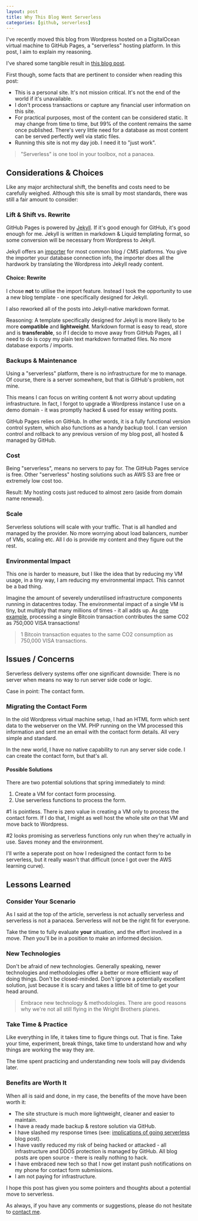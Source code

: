 ```yaml
---
layout: post
title: Why This Blog Went Serverless
categories: [github, serverless]
---
```


I've recently moved this blog from Wordpress hosted on a DigitalOcean virtual machine to GitHub Pages, a "serverless" hosting platform. In this post, I aim to explain my reasoning.

I've shared some tangible result in [this blog post](/serverless-implications).

First though, some facts that are pertinent to consider when reading this post:

- This is a personal site. It's not mission critical. It's not the end of the world if it's unavailable.
- I don't process transactions or capture any financial user information on this site.
- For practical purposes, most of the content can be considered static. It may change from time to time, but 99% of the content remains the same once published. There's very little need for a database as most content can be served perfectly well via static files.
- Running this site is not my day job. I need it to "just work".

> "Serverless" is one tool in your toolbox, not a panacea.

## Considerations & Choices
Like any major architectural shift, the benefits and costs need to be carefully weighed. Although this site is small by most standards, there was still a fair amount to consider:

### Lift & Shift vs. Rewrite
GitHub Pages is powered by [Jekyll](https://jekyllrb.com). If it's good enough for GitHub, it's good enough for me. Jekyll is written in markdown & Liquid templating format, so some conversion will be necessary from Wordpress to Jekyll.

Jekyll offers an [importer](http://import.jekyllrb.com) for most common blog / CMS platforms. You give the importer your database connection info, the importer does all the hardwork by translating the Wordpress into Jekyll ready content.

#### Choice: Rewrite
I chose **not** to utilise the import feature. Instead I took the opportunity to use a new blog template - one specifically designed for Jekyll.

I also reworked all of the posts into Jekyll-native markdown format.

Reasoning: A template specifically designed for Jekyll is more likely to be more **compatible** and **lightweight**. Markdown format is easy to read, store and is **transferable**, so if I decide to move away from GitHub Pages, all I need to do is copy my plain text markdown formatted files. No more database exports / imports.

### Backups & Maintenance
Using a "serverless" platform, there is no infrastructure for me to manage. Of course, there is a server somewhere, but that is GitHub's problem, not mine.

This means I can focus on writing content & not worry about updating infrastructure. In fact, I forgot to upgrade a Wordpress instance I use on a demo domain - it was promptly hacked & used for essay writing posts.

GitHub Pages relies on GitHub. In other words, it is a fully functional version control system, which also functions as a handy backup tool. I can version control and rollback to any previous version of my blog post, all hosted & managed by GitHub.

### Cost
Being "serverless", means no servers to pay for. The GitHub Pages service is free. Other "serverless" hosting solutions such as AWS S3 are free or extremely low cost too.

Result: My hosting costs just reduced to almost zero (aside from domain name renewal).

### Scale
Serverless solutions will scale with your traffic. That is all handled and managed by the provider. No more worrying about load balancers, number of VMs, scaling etc. All I do is provide my content and they figure out the rest.

### Environmental Impact
This one is harder to measure, but I like the idea that by reducing my VM usage, in a tiny way, I am reducing my environmental impact. This cannot be a bad thing. 

Imagine the amount of severely underutilised infrastructure components running in datacentres today. The environmental impact of a single VM is tiny, but multiply that many millions of times - it all adds up. As [one example](https://digiconomist.net/bitcoin-energy-consumption), processing a single Bitcoin transaction contributes the same CO2 as 750,000 VISA transactions!

> 1 Bitcoin transaction equates to the same CO2 consumption as 750,000 VISA transactions.

## Issues / Concerns

Serverless delivery systems offer one significant downside: There is no server when means no way to run server side code or logic.

Case in point: The contact form.

### Migrating the Contact Form
In the old Wordpress virtual machine setup, I had an HTML form which sent data to the webserver on the VM. PHP running on the VM processed this information and sent me an email with the contact form details. All very simple and standard.

In the new world, I have no native capability to run any server side code. I can create the contact form, but that's all.

#### Possible Solutions
There are two potential solutions that spring immediately to mind:

1) Create a VM for contact form processing.
2) Use serverless functions to process the form.

#1 is pointless. There is zero value in creating a VM only to process the contact form. If I do that, I might as well host the whole site _on_ that VM and move back to Wordpress.

#2 looks promising as serverless functions only run when they're actually in use. Saves money and the environment.

I'll write a seperate post on how I redesigned the contact form to be serverless, but it really wasn't that difficult (once I got over the AWS learning curve).

## Lessons Learned

### Consider Your Scenario
As I said at the top of the article, serverless is not actually serverless and serverless is not a panacea. Serverless will not be the right fit for everyone.

Take the time to fully evaluate **your** situation, and the effort involved in a move. *Then* you'll be in a position to make an informed decision.

### New Technologies
Don't be afraid of new technologies. Generally speaking, newer technologies and methodologies offer a better or more efficient way of doing things. Don't be closed-minded. Don't ignore a potentially excellent solution, just because it is scary and takes a little bit of time to get your head around.

> Embrace new technology & methodologies. There are good reasons why we're not all still flying in the Wright Brothers planes.

### Take Time & Practice
Like everything in life, it takes time to figure things out. That is fine. Take your time, experiment, break things, take time to understand how and why things are working the way they are.

The time spent practicing and understanding new tools will pay dividends later.

### Benefits are Worth It
When all is said and done, in my case, the benefits of the move have been worth it:

- The site structure is much more lightweight, cleaner and easier to maintain.
- I have a ready made backup & restore solution via GitHub.
- I have slashed my response times (see: [implications of going serverless](/serverless-implications) blog post).
- I have vastly reduced my risk of being hacked or attacked - all infrastructure and DDOS protection is managed by GitHub. All blog posts are open source - there is really nothing to hack.
- I have embraced new tech so that I now get instant push notifications on my phone for contact form submissions.
- I am not paying for infrastructure.

I hope this post has given you some pointers and thoughts about a potential move to serverless.

As always, if you have any comments or suggestions, please do not hesitate to [contact me](/contact).